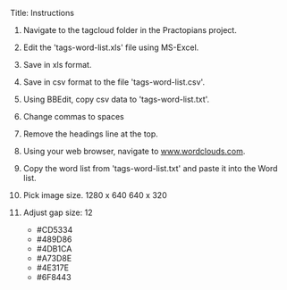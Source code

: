 Title: Instructions

1. Navigate to the tagcloud folder in the Practopians project. 

2. Edit the 'tags-word-list.xls' file using MS-Excel. 

3. Save in xls format. 

4. Save in csv format to the file 'tags-word-list.csv'. 

5. Using BBEdit, copy csv data to 'tags-word-list.txt'. 

6. Change commas to spaces 

7. Remove the headings line at the top. 

8. Using your web browser, navigate to www.wordclouds.com.

9. Copy the word list from 'tags-word-list.txt' and paste it into the Word list.

10. Pick image size. 1280 x 640 640 x 320

11. Adjust gap size: 12

	* #CD5334
	* #489D86
	* #4DB1CA
	* #A73D8E
	* #4E317E
	* #6F8443